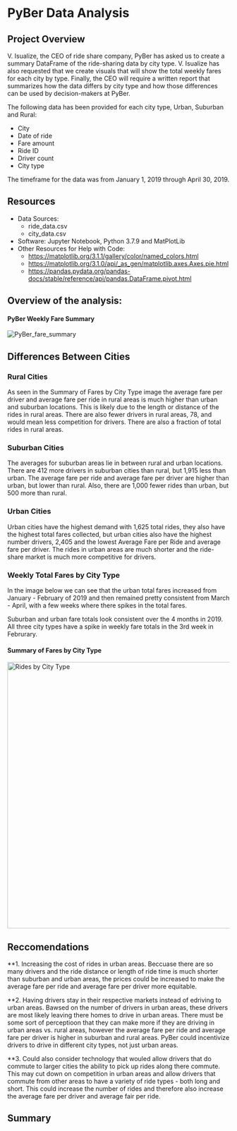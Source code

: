 # PyBer Data Analysis

## Project Overview 

V. Isualize, the CEO of ride share company, PyBer has asked us to create a summary DataFrame of the ride-sharing data by city type. V. Isualize has also requested that we create visuals that will show the total weekly fares for each city by type. Finally, the CEO will require a written report that summarizes how the data differs by city type and how those differences can be used by decision-makers at PyBer.

The following data has been provided for each city type, Urban, Suburban and Rural: 
  * City 
  * Date of ride 
  * Fare amount 
  * Ride ID   
  * Driver count 
  * City type 
  
The timeframe for the data was from January 1, 2019 through April 30, 2019. 


## Resources 

* Data Sources:
  * ride_data.csv
  * city_data.csv 
* Software: Jupyter Notebook, Python 3.7.9 and MatPlotLib
* Other Resources for Help with Code:
  * https://matplotlib.org/3.1.1/gallery/color/named_colors.html
  * https://matplotlib.org/3.1.0/api/_as_gen/matplotlib.axes.Axes.pie.html
  * https://pandas.pydata.org/pandas-docs/stable/reference/api/pandas.DataFrame.pivot.html

## Overview of the analysis: 

#### PyBer Weekly Fare Summary 

![PyBer_fare_summary](https://user-images.githubusercontent.com/79999761/115161806-812f7480-a054-11eb-931d-5c0ec7df0cd0.png)

## Differences Between Cities 

### Rural Cities 
 As seen in the Summary of Fares by City Type image the average fare per driver and average fare per ride in rural areas is much higher than urban and suburban locations. This is likely due to the length or distance of the rides in rural areas. There are also fewer drivers in rural areas, 78, and would mean less competition for drivers. There are also a fraction of total rides in rural areas. 
 

### Suburban Cities 
The averages for suburban areas lie in between rural and urban locations. There are 
412 more drivers in suburban cities than rural, but 1,915 less than urban. The average fare per ride and average fare per driver are higher than urban, but lower than rural. Also, there are 1,000 fewer rides than urban, but 500 more than rural. 

### Urban Cities

Urban cities have the highest demand with 1,625 total rides, they also have the highest total fares collected, but urban cities also have the highest number drivers, 2,405 and the lowest Average Fare per Ride and average fare per driver. The rides in urban areas are much shorter and the ride-share market is much more competitive for drivers. 

### Weekly Total Fares by City Type

In the image below we can see that the urban total fares increased from January - February of 2019 and then remained pretty consistent from March - April, with a few weeks where there spikes in the total fares. 

Suburban and urban fare totals look consistent over the 4 months in 2019. All three city types have a spike in weekly fare totals in the 3rd week in Februrary. 


#### Summary of Fares by City Type 

<img width="604" alt="Rides by City Type " src="https://user-images.githubusercontent.com/79999761/115161902-0d419c00-a055-11eb-8108-a5e3e6927392.png">


## Reccomendations 

**1. Increasing the cost of rides in urban areas. Beccuase there are so many drivers and the ride distance or length of ride time is much shorter than suburban and urban areas, the prices could be increased to make the average fare per ride and average fare per driver more equitable. 

**2. Having drivers stay in their respective markets instead of edriving to urban areas. Bawsed on the number of drivers in urban areas, these drivers are most likely leaving there homes to drive in urban areas. There must be some sort of perceptioon that they can make more if they are driving in urban areas vs. rural areas, however the average fare per ride and average fare per driver is higher in suburban and rural areas. PyBer could incentivize drivers to drive in different city types, not just urban areas. 

**3. Could also consider technology that wouled allow drivers that do commute to larger cities the ability to pick up rides along there commute. This may cut down on competition in urban areas and allow drivers that commute from other areas to have a variety of ride types - both long and short. This could increase the number of rides and therefore also increase the average fare per driver and average fair per ride. 



## Summary 


